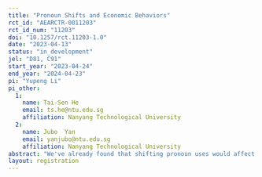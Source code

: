 ```yaml
---
title: "Pronoun Shifts and Economic Behaviors"
rct_id: "AEARCTR-0011203"
rct_id_num: "11203"
doi: "10.1257/rct.11203-1.0"
date: "2023-04-13"
status: "in_development"
jel: "D81, C91"
start_year: "2023-04-24"
end_year: "2024-04-23"
pi: "Yupeng Li"
pi_other:
  1:
    name: Tai-Sen He
    email: ts.he@ntu.edu.sg
    affiliation: Nanyang Technological University
  2:
    name: Jubo  Yan
    email: yanjubo@ntu.edu.sg
    affiliation: Nanyang Technological University
abstract: "We've already found that shifting pronoun uses would affect people's economic decisions such as risk preference, time preference, and loss aversion. We are trying to investigate if pronoun shifting could impact people's other economic behaviors such as altruistic behavior, trust behavior, and inequality aversion. Also, we try to support our findings on loss aversion by using some famous hypothesized scenario tasks in addition to incentivized lottery tasks. "
layout: registration
---
```


